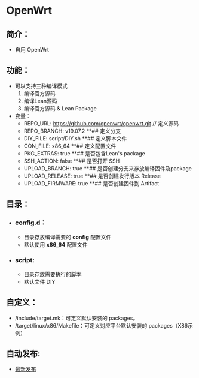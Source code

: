 # OpenWrt

## 简介：
- 自用 OpenWrt

## 功能：
- 可以支持三种编译模式 
  1. 编译官方源码
  2. 编译Lean源码
  3. 编译官方源码 & Lean Package
- 变量：
  - REPO_URL: https://github.com/openwrt/openwrt.git  // 定义源码
  - REPO_BRANCH: v19.07.2                             **## 定义分支
  - DIY_FILE: script/DIY.sh                           **## 定义脚本文件
  - CON_FILE: x86_64                                  **## 定义配置文件
  - PKG_EXTRAS: true                                  **## 是否包含Lean's package
  - SSH_ACTION: false                                 **## 是否打开 SSH
  - UPLOAD_BRANCH: true                               **## 是否创建分支来存放编译固件及package
  - UPLOAD_RELEASE: true                              **## 是否创建发行版本 Release
  - UPLOAD_FIRMWARE: true                             **## 是否创建固件到 Artifact

## 目录：
- ### config.d：
  - 目录存放编译需要的 **config** 配置文件
  - 默认使用 **x86_64** 配置文件
- ### script:
  - 目录存放需要执行的脚本
  - 默认文件 DIY
  
## 自定义：
  - /include/target.mk：可定义默认安装的 packages。
  - /target/linux/x86/Makefile：可定义对应平台默认安装的 packages（X86示例）
  
## 自动发布:
  - [最新发布](https://github.com/yfdoor/OpenWrt/releases/latest)
